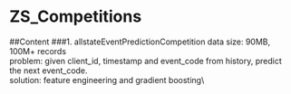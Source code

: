 # ZS_Competitions

##Content
###1. allstateEventPredictionCompetition
data size: 90MB, 100M+ records\
problem: given client_id, timestamp and event_code from history, predict the next event_code.\
solution: feature engineering and gradient boosting\

